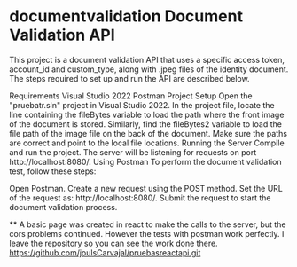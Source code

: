 # documentvalidation Document Validation API
This project is a document validation API that uses a specific access token, account_id and custom_type, along with .jpeg files of the identity document. The steps required to set up and run the API are described below.

Requirements
Visual Studio 2022
Postman
Project Setup
Open the "pruebatr.sln" project in Visual Studio 2022.
In the project file, locate the line containing the fileBytes variable to load the path where the front image of the document is stored.
Similarly, find the fileBytes2 variable to load the file path of the image file on the back of the document. Make sure the paths are correct and point to the local file locations.
Running the Server
Compile and run the project.
The server will be listening for requests on port http://localhost:8080/.
Using Postman
To perform the document validation test, follow these steps:

Open Postman.
Create a new request using the POST method.
Set the URL of the request as: http://localhost:8080/.
Submit the request to start the document validation process.


** A basic page was created in react to make the calls to the server, but the cors problems continued. However the tests with postman work perfectly. I leave the repository so you can see the work done there. https://github.com/joulsCarvajal/pruebasreactapi.git

